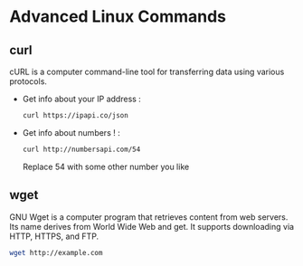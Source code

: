 # Advanced Linux Commands

## curl

cURL is a computer command-line tool for transferring data using various protocols.

* Get info about your IP address :
  ```bash
  curl https://ipapi.co/json
  ```

* Get info about numbers ! :
  ```bash
  curl http://numbersapi.com/54
  ```
  Replace 54 with some other number you like

## wget

GNU Wget is a computer program that retrieves content from web servers. Its name derives from World Wide Web and get. It supports downloading via HTTP, HTTPS, and FTP.

```bash
wget http://example.com
```
